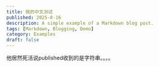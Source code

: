 ```yaml
---
title: 我的中文测试
published: 2025-8-16
description: A simple example of a Markdown blog post.
tags: [Markdown, Blogging, Demo]
category: Examples
draft: false
---
```

他居然死活说published收到的是字符串。。。。
